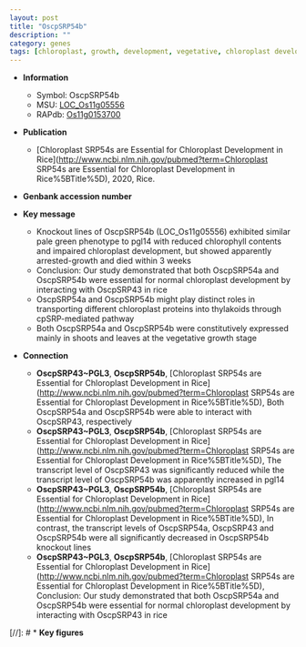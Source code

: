 ```yaml
---
layout: post
title: "OscpSRP54b"
description: ""
category: genes
tags: [chloroplast, growth, development, vegetative, chloroplast development, chlorophyll content]
---
```


* **Information**  
    + Symbol: OscpSRP54b  
    + MSU: [LOC_Os11g05556](http://rice.uga.edu/cgi-bin/ORF_infopage.cgi?orf=LOC_Os11g05556)  
    + RAPdb: [Os11g0153700](http://rapdb.dna.affrc.go.jp/viewer/gbrowse_details/irgsp1?name=Os11g0153700)  

* **Publication**  
    + [Chloroplast SRP54s are Essential for Chloroplast Development in Rice](http://www.ncbi.nlm.nih.gov/pubmed?term=Chloroplast SRP54s are Essential for Chloroplast Development in Rice%5BTitle%5D), 2020, Rice.

* **Genbank accession number**  

* **Key message**  
    + Knockout lines of OscpSRP54b (LOC_Os11g05556) exhibited similar pale green phenotype to pgl14 with reduced chlorophyll contents and impaired chloroplast development, but showed apparently arrested-growth and died within 3 weeks
    + Conclusion: Our study demonstrated that both OscpSRP54a and OscpSRP54b were essential for normal chloroplast development by interacting with OscpSRP43 in rice
    + OscpSRP54a and OscpSRP54b might play distinct roles in transporting different chloroplast proteins into thylakoids through cpSRP-mediated pathway
    + Both OscpSRP54a and OscpSRP54b were constitutively expressed mainly in shoots and leaves at the vegetative growth stage

* **Connection**  
    + __OscpSRP43~PGL3__, __OscpSRP54b__, [Chloroplast SRP54s are Essential for Chloroplast Development in Rice](http://www.ncbi.nlm.nih.gov/pubmed?term=Chloroplast SRP54s are Essential for Chloroplast Development in Rice%5BTitle%5D),  Both OscpSRP54a and OscpSRP54b were able to interact with OscpSRP43, respectively
    + __OscpSRP43~PGL3__, __OscpSRP54b__, [Chloroplast SRP54s are Essential for Chloroplast Development in Rice](http://www.ncbi.nlm.nih.gov/pubmed?term=Chloroplast SRP54s are Essential for Chloroplast Development in Rice%5BTitle%5D),  The transcript level of OscpSRP43 was significantly reduced while the transcript level of OscpSRP54b was apparently increased in pgl14
    + __OscpSRP43~PGL3__, __OscpSRP54b__, [Chloroplast SRP54s are Essential for Chloroplast Development in Rice](http://www.ncbi.nlm.nih.gov/pubmed?term=Chloroplast SRP54s are Essential for Chloroplast Development in Rice%5BTitle%5D),  In contrast, the transcript levels of OscpSRP54a, OscpSRP43 and OscpSRP54b were all significantly decreased in OscpSRP54b knockout lines
    + __OscpSRP43~PGL3__, __OscpSRP54b__, [Chloroplast SRP54s are Essential for Chloroplast Development in Rice](http://www.ncbi.nlm.nih.gov/pubmed?term=Chloroplast SRP54s are Essential for Chloroplast Development in Rice%5BTitle%5D),   Conclusion: Our study demonstrated that both OscpSRP54a and OscpSRP54b were essential for normal chloroplast development by interacting with OscpSRP43 in rice

[//]: # * **Key figures**  


